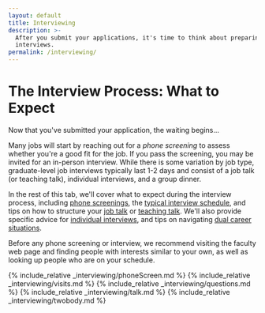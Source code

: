 ```yaml
---
layout: default
title: Interviewing
description: >-
  After you submit your applications, it's time to think about preparing for 
  interviews.
permalink: /interviewing/
---
```


# The Interview Process: What to Expect

Now that you've submitted your application, the waiting begins...

Many jobs will start by reaching out for a *phone screening* to assess whether you're a good 
fit for the job. If you pass the screening, you may be invited for an in-person 
interview. While there is some variation by job type, 
<span class="highlight">graduate-level job interviews 
typically last 1-2 days and consist of a job talk (or teaching talk), 
individual interviews, and a group dinner.</span>

In the rest of this tab, we'll cover what to expect during the interview process, 
including [phone screenings](#phone-screening), the [typical interview schedule](#interview-visit-overview), 
and tips on how to structure your [job talk](#preparing-your-job-talk) or [teaching talk](#preparing-your-teaching-talk). We'll also provide specific 
advice for [individual interviews](#individual-meeting-questions), and tips on
navigating [dual career situations](#dual-career-couples).

Before any phone screening or interview, 
we recommend visiting the faculty web page and finding people
with interests similar to your own, as well as looking up people who
are on your schedule. 

{% include_relative _interviewing/phoneScreen.md %}
{% include_relative _interviewing/visits.md %}
{% include_relative _interviewing/questions.md %}
{% include_relative _interviewing/talk.md %}
{% include_relative _interviewing/twobody.md %}
